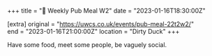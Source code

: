 +++
title = "🍔 Weekly Pub Meal W2"
date = "2023-01-16T18:30:00Z"

[extra]
original = "https://uwcs.co.uk/events/pub-meal-22t2w2/"    
end = "2023-01-16T21:00:00Z"
location = "Dirty Duck"
+++

Have some food, meet some people, be vaguely social.
